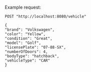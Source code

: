 Example request:

    POST "http://localhost:8080/vehicle"

    {
    "brand": "Volkswagen",
    "color": "Yellow",
    "condition": "Great",
    "model": "Golf",
    "licensePlate": "07-88-SX",
    "numberOfDoors": 4,
    "bodyType": "hatchback",
    "vehicleType": "CAR"
    }
